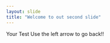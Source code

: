 ```yaml
---
layout: slide
title: "Welcome to out second slide"
---
```

Your Test
Use the left arrow to go back!!
